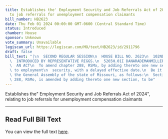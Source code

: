 ```yaml
---
title: Establishes the' Employment Security and Job Referrals Act of 2024', relating
  to job referrals for unemployment compensation claimants
bill_number: HB2623
date: Thu Feb 01 2024 00:00:00 GMT-0600 (Central Standard Time)
status: Introduced
chamber: House
sponsor: Unknown
vote_summary: Unavailable
legiscan_url: https://legiscan.com/MO/text/HB2623/id/2911796
draft: false
bill_text: "|\n  SECOND REGULAR SESSION\n  HOUSE BILL NO. 2623\n  102ND GENERAL ASSEMBLY\n\
  \  INTRODUCED BY REPRESENTATIVE RIGGS.\n  5265H.01I DANARADEMANMILLER,ChiefClerk\n\
  \  AN ACT\n  To amend chapter 288, RSMo, by adding thereto one new section relating\
  \ to employment\n  security, with a delayed effective date.\n  Be it enacted by\
  \ the General Assembly of the state of Missouri, as follows:\n  Section A. Chapter\
  \ 288, RSMo, is amended by adding thereto one new section, to be"
---
```

Establishes the" Employment Security and Job Referrals Act of 2024", relating to job referrals for unemployment compensation claimants

---

## Read Full Bill Text

You can view the full text [here](https://legiscan.com/MO/text/HB2623/id/2911796).
